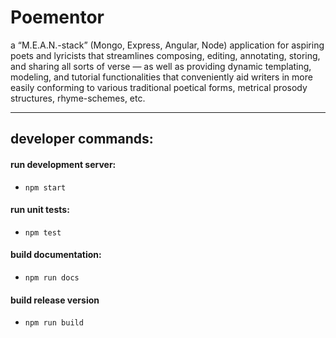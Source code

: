 # Poementor
a “M.E.A.N.-stack” (Mongo, Express, Angular, Node) application for aspiring poets and lyricists that streamlines composing, editing, annotating, storing, and sharing all sorts of verse — as well as providing dynamic templating, modeling, and tutorial functionalities that conveniently aid writers in more easily conforming to various traditional poetical forms, metrical prosody structures, rhyme-schemes, etc.

---
## developer commands:

#### run development server:
* `npm start`

#### run unit tests:
* `npm test`

#### build documentation:
* `npm run docs`

#### build release version
* `npm run build`

